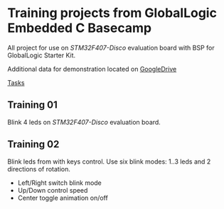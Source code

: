 # Training projects from GlobalLogic Embedded C Basecamp

All project for use on _STM32F407-Disco_ evaluation board with BSP for GlobalLogic Starter Kit.

Additional data for demonstration located on [GoogleDrive](https://drive.google.com/drive/folders/1FCusyGBt-Cub02OuuL_l30AyVIVgV55s?usp=sharing)

[Tasks](https://docs.google.com/document/d/1-Kl8KhbAxvDBAobixiqNNd-idSW88mu0/edit)

## Training 01

Blink 4 leds on _STM32F407-Disco_ evaluation board.

## Training 02

Blink leds from with keys control. Use six blink modes: 1..3 leds and 2 directions of rotation.

* Left/Right switch blink mode
* Up/Down control speed
* Center toggle animation on/off
